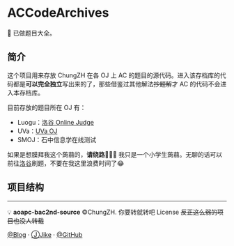 # ACCodeArchives
:green_book: 已做题目大全。

## 简介

这个项目用来存放 ChungZH 在各 OJ 上 AC 的题目的源代码。进入该存档库的代码都是**可以完全独立**写出来的了，那些借鉴过其他解法~~抄题解~~才 AC 的代码不会进入本存档库。

目前存放的题目所在 OJ 有：

- Luogu：[洛谷 Online Judge](https://luogu.org)
- UVa：[UVa OJ](https://uva.onlinejudge.org)
- SMOJ：石中信息学在线测试

如果是想膜拜我这个蒟蒻的，**请绕路**🚧🚧🚧 我只是一个小学生蒟蒻。无聊的话可以前往[洛谷](https://luogu.org)刷题，不要在我这里浪费时间了😂


## 项目结构



------
💡 **aoapc-bac2nd-source** ©ChungZH. 你要转就转吧 License ~~反正这么弱的项目也没人转载~~

[@Blog](https://chungzh.cn/) · [ⒿJike](https://web.okjike.com/user/5755a791-fb07-4b43-807c-3385334195c9/) · [@GitHub](https://github.com/chungzh)